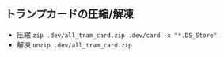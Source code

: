 ## トランプカードの圧縮/解凍
- 圧縮
```zip .dev/all_tram_card.zip .dev/card -x "*.DS_Store"```
- 解凍
```unzip .dev/all_tram_card.zip```
